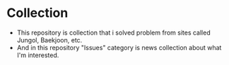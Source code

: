 # Collection

- This repository is collection that i solved problem from sites called Jungol, Baekjoon, etc.
- And in this repository "Issues" category is news collection about what I'm interested. 

